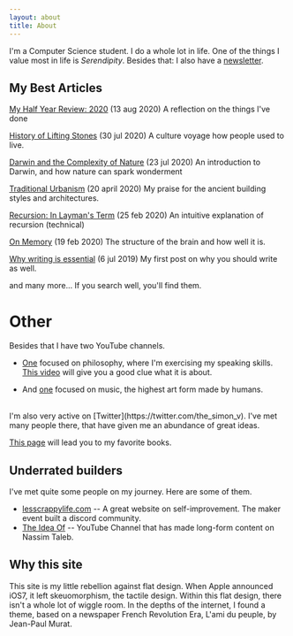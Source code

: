 ```yaml
---
layout: about
title: About
---
```


I'm a Computer Science student. I do a whole lot in life. One of the things I value most in life is *Serendipity*. Besides that: I also have a [newsletter](https://serendipityfdb.substack.com).

## My Best Articles

[My Half Year Review: 2020](https://medium.com/@simonvervisch/my-half-year-review-2020-3647e0bb8709) (13 aug 2020) A reflection on the things I've done

[History of Lifting Stones](https://medium.com/@simonvervisch/the-history-of-lifting-stones-1917b124558b) (30 jul 2020) A culture voyage how people used to live.

[Darwin and the Complexity of Nature](https://medium.com/age-of-awareness/darwin-and-the-complexity-of-nature-a046c97e8967?source=friends_link&sk=87519a51d6fca6538728babf92e6d136) (23 jul 2020) An introduction to Darwin, and how nature can spark wonderment

[Traditional Urbanism](https://medium.com/@simonvervisch/traditional-urbanism-f5837e2fc6da?source=friends_link&sk=f0f7c3c6ebf17464d07cb10b51cc3347) (20 april 2020) My praise for the ancient building styles and architectures. 

[Recursion: In Layman's Term](https://levelup.gitconnected.com/recursion-in-laymans-terms-32100fe92c79?source=friends_link&sk=79669849c0602c70df3f7f21aa173c71) (25 feb 2020) An intuitive explanation of recursion (technical)

[On Memory](https://medium.com/@simonvervisch/on-memory-89ef87943cd8) (19 feb 2020) The structure of the brain and how well it is.

[Why writing is essential](https://medium.com/@simonvervisch/why-writing-is-essential-1-30-a00c92d5d2a3) (6 jul 2019) My first post on why you should write as well.

and many more... If you search well, you'll find them.


# Other
Besides that I have two YouTube channels. 

* [One](https://www.youtube.com/channel/UC6b3v3nbePPfxl8yKGaIEgw) focused on philosophy, where I'm exercising my speaking skills.  [This video](https://youtu.be/elS-1r_OreM) will give you a good clue what it is about. 

* And [one](https://www.youtube.com/channel/UCzIFsSqzyZwm-YEDBvWlGPg) focused on music, the highest art form made by humans.

<br>
I'm also very active on [Twitter](https://twitter.com/the_simon_v). I've met many people there, that have given me an abundance of great ideas. 

[This page](/books) will lead you to my favorite books.







## Underrated builders
I've met quite some people on my journey. Here are some of them.
* [lesscrappylife.com](http://lesscrappylife.com) -- A great website on self-improvement. The maker event built a discord community. 
* [The Idea Of](https://www.youtube.com/channel/UCJ9ETrebJG7WpXhqqGBrNgg) -- YouTube Channel that has made long-form content on Nassim Taleb. 

## Why this site
This site is my little rebellion against flat design. When Apple announced iOS7, it left skeuomorphism, the tactile design. Within this flat design, there isn't a whole lot of wiggle room. In the depths of the internet, I found a theme, based on a newspaper French Revolution Era, L'ami du peuple, by Jean-Paul Murat.

